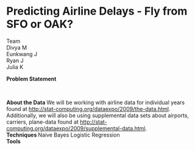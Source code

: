 Predicting Airline Delays - Fly from SFO or OAK?
===================

Team
<br>
Divya M
<br>
Eunkwang J
<br>
Ryan J
<br>
Julia K
<br>

<b>Problem Statement</b>

<br>

<b>About the Data </b>
We will be working with airline data for individual years found at http://stat-computing.org/dataexpo/2009/the-data.html. Additionally, we will also be using supplemental data sets about airports, carriers, plane-data found at http://stat-computing.org/dataexpo/2009/supplemental-data.html. 
<br>
<b> Techniques </b>
Naive Bayes
Logistic Regression
<br>
<b>Tools</b>
